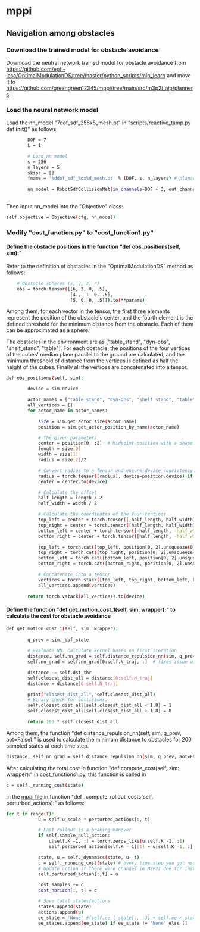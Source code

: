 # mppi

## Navigation among obstacles
### Download the trained model for obstacle avoidance
Download the neutral network trained model for obstacle avoidance from https://github.com/epfl-lasa/OptimalModulationDS/tree/master/python_scripts/mlp_learn and move it to https://github.com/greengreen12345/mppi/tree/main/src/m3p2i_aip/planners. 

### Load the neural network model
Load the nn_model "7dof_sdf_256x5_mesh.pt" in "scripts/reactive_tamp.py def __init__()" as follows:
````bash
        DOF = 7
        L = 1

        # Load nn model
        s = 256
        n_layers = 5
        skips = []
        fname = '%ddof_sdf_%dx%d_mesh.pt' % (DOF, s, n_layers) # planar robot
        
        nn_model = RobotSdfCollisionNet(in_channels=DOF + 3, out_channels=DOF, layers=[s] * n_layers, skips=skips)
       
````
Then input nn_model into the "Objective" class:
````bash
self.objective = Objective(cfg, nn_model)
````

### Modify "cost_function.py" to "cost_function1.py"
#### Define the obstacle positions in the function "def obs_positions(self, sim):"
Refer to the definition of obstacles in the "OptimalModulationDS" method as follows: 
````bash
    # Obstacle spheres (x, y, z, r)
    obs = torch.tensor([[6, 2, 0, .5],
                        [4., -1, 0, .5],
                        [5, 0, 0, .5]]).to(**params)
````
Among them, for each vector in the tensor, the first three elements represent the position of the obstacle's center, and the fourth element is the defined threshold for the minimum distance from the obstacle. Each of them can be approximated as a sphere.

The obstacles in the environment are as ["table_stand", "dyn-obs", "shelf_stand", "table"]. For each obstacle, the positions of the four vertices of the cubes' median plane parallel to the ground are calculated, and the minimum threshold of distance from the vertices is defined as half the height of the cubes. Finally all the vertices are concatenated into a tensor.

````bash
def obs_positions(self, sim):

        device = sim.device

        actor_names = ["table_stand", "dyn-obs", "shelf_stand", "table"]
        all_vertices = []
        for actor_name in actor_names:

            size = sim.get_actor_size(actor_name)
            position = sim.get_actor_position_by_name(actor_name)

            # The given parameters
            center = position[0, :2]  # Midpoint position with a shape of (2,)
            length = size[0]  
            width = size[1]  
            radius = size[2]/2

            # Convert radius to a Tensor and ensure device consistency
            radius = torch.tensor([radius], device=position.device) if not isinstance(radius, torch.Tensor) else radius
            center = center.to(device)

            # Calculate the offset
            half_length = length / 2
            half_width = width / 2

            # Calculate the coordinates of the four vertices
            top_left = center + torch.tensor([-half_length, half_width], device=device)
            top_right = center + torch.tensor([half_length, half_width], device=device)
            bottom_left = center + torch.tensor([-half_length, -half_width], device=device)
            bottom_right = center + torch.tensor([half_length, -half_width], device=device)

            top_left = torch.cat([top_left, position[0, 2].unsqueeze(0), radius])
            top_right = torch.cat([top_right, position[0, 2].unsqueeze(0), radius])
            bottom_left = torch.cat([bottom_left, position[0, 2].unsqueeze(0), radius])
            bottom_right = torch.cat([bottom_right, position[0, 2].unsqueeze(0), radius])

            # Concatenate into a tensor
            vertices = torch.stack([top_left, top_right, bottom_left, bottom_right], dim=0)
            all_vertices.append(vertices)

        return torch.vstack(all_vertices).to(device)
````

#### Define the function "def get_motion_cost_1(self, sim: wrapper):" to calculate the cost for obstacle avoidance

````bash
def get_motion_cost_1(self, sim: wrapper):
        
        q_prev = sim._dof_state
        
        # evaluate NN. Calculate kernel bases on first iteration
        distance, self.nn_grad = self.distance_repulsion_nn(sim, q_prev, aot=False)
        self.nn_grad = self.nn_grad[0:self.N_traj, :]  # fixes issue with aot_function cache

        distance -= self.dst_thr
        self.closest_dist_all = distance[0:self.N_traj]
        distance = distance[0:self.N_traj]

        print("closest_dist_all", self.closest_dist_all)
        # Binary check for collisions.
        self.closest_dist_all[self.closest_dist_all < 1.8] = 1
        self.closest_dist_all[self.closest_dist_all > 1.8] = 0

        return 190 * self.closest_dist_all
````
Among them, the function "def distance_repulsion_nn(self, sim, q_prev, aot=False):" is used to calculate the minimum distance to obstacles for 200 sampled states at each time step.     

````bash
distance, self.nn_grad = self.distance_repulsion_nn(sim, q_prev, aot=False)  
````


After calculating the total cost in function "def compute_cost(self, sim: wrapper):" in cost_functions1.py, this function is called in 
````bash
c = self._running_cost(state)
````
in the [mppi file](https://github.com/greengreen12345/mppi/blob/main/src/m3p2i_aip/planners/motion_planner/mppi.py#L309) in function "def _compute_rollout_costs(self, perturbed_actions):" as follows:

````bash
for t in range(T):
            u = self.u_scale * perturbed_actions[:, t]

            # Last rollout is a braking manover
            if self.sample_null_action:
                u[self.K -1, :] = torch.zeros_like(u[self.K -1, :])
                self.perturbed_action[self.K - 1][t] = u[self.K -1, :]

            state, u = self._dynamics(state, u, t)
            c = self._running_cost(state) # every time step you get nsamples cost, we need that as output for the discount factor
            # Update action if there were changes in M3P2I due for instance to suction constraints
            self.perturbed_action[:,t] = u

            cost_samples += c
            cost_horizon[:, t] = c 

            # Save total states/actions
            states.append(state)
            actions.append(u)
            ee_state = 'None' #(self.ee_l_state[:, :3] + self.ee_r_state[:, :3])/2 if self.ee_l_state != 'None' else 'None'
            ee_states.append(ee_state) if ee_state != 'None' else []
````
